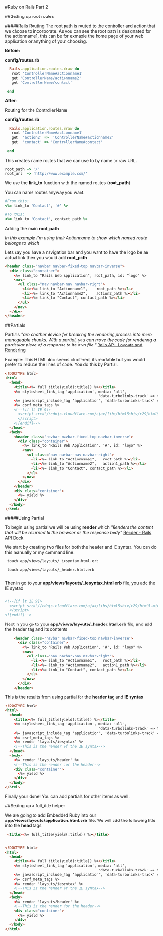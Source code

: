 #Ruby on Rails Part 2

##Setting up  root routes 

#####Rails Routing
The root path is routed to the controller and action that we choose to incorporate. As you can see the root path is designated for the actionname1, this can be for exmaple the home page of your web application or anything of your choosing. 

**Before:**

**config/routes.rb**

```ruby
  Rails.application.routes.draw do
   root 'ControllerName#actionname1'
   get 'ControllerName/actionname2'
   get 'ControllerName/contact'
   
 end
```

**After:**

Routing for the ControllerName

**config/routes.rb**

```ruby
  Rails.application.routes.draw do
   root 'ControllerName#actionname1'
   get  'action2' =>  'ControllerName#actionname2'
   get  'contact' => 'ControllerName#contact'
   
 end
```

This creates name routes that we can use to by name or raw URL.
```ruby
root_path -> '/'
root_url  -> 'http://www.example.com/'

```
We use the **link_to** function with the named routes (**root_path**)

You can name routes anyway you want.

```ruby
#From this:
<%= link_to "Contact", '#' %>

#To this:
<%= link_to "Contact", contact_path %>

```

Adding the main **root_path** 

*In this example I'm using their Actionname to show which named route belongs to which*

Lets say you have a navigation bar and you want to have the logo be an actual link then you would add **root_path** 

```html
<header class="navbar navbar-fixed-top navbar-inverse">
  <div class="container">
    <%= link_to "Rails Web Application", root_path, id: "logo" %>
    <nav>
      <ul class="nav navbar-nav navbar-right">
        <li><%= link_to "Actionname1",    root_path %></li>
        <li><%= link_to "Actionname2",    action2_path %></li>
        <li><%= link_to "Contact", contact_path %></li>
      </ul>
    </nav>
  </div>
</header>


```


##Partials

Partials *"are another device for breaking the rendering process into more manageable chunks. With a partial, you can move the code for rendering a particular piece of a response to its own file."* [Rails API -Layouts and Rendering](http://guides.rubyonrails.org/layouts_and_rendering.html#using-partials)

Example:
This HTML doc seems cluctered, its readable but you would prefer to reduce the lines of code. You do this by Partial. 

```html
<!DOCTYPE html>
<html>
  <head>
    <title><%= full_title(yield(:title)) %></title>
    <%= stylesheet_link_tag 'application', media: 'all',
                                           'data-turbolinks-track' => true %>
    <%= javascript_include_tag 'application', 'data-turbolinks-track' => true %>
    <%= csrf_meta_tags %>
    <!--[if lt IE 9]>
      <script src="//cdnjs.cloudflare.com/ajax/libs/html5shiv/r29/html5.min.js">
      </script>
    <![endif]-->
  </head>
  <body>
    <header class="navbar navbar-fixed-top navbar-inverse">
      <div class="container">
        <%= link_to "Rails Web Application", '#', id: "logo" %>
        <nav>
          <ul class="nav navbar-nav navbar-right">
            <li><%= link_to "Actionname1",   root_path %></li>
            <li><%= link_to "Actionname2",   action1_path %></li>
            <li><%= link_to "Contact", contact_path %></li>
          </ul>
        </nav>
      </div>
    </header>
    <div class="container">
      <%= yield %>
    </div>
  </body>
</html>

```

#####Using Partial


To begin using partial we will be using **render** which *"Renders the content that will be returned to the browser as the response body"* [Render - Rails API Dock](http://apidock.com/rails/ActionController/Base/render)

We start by creating two files for both the header and IE syntax. You can do this manually or my command line. 

```
 touch app/views/layouts/_iesyntax.html.erb
 
 touch app/views/layouts/_header.html.erb
 
```

Then in go to your **app/views/layouts/_iesyntax.html.erb** file, you add the IE syntax

```html

<!--[if lt IE 9]>
  <script src="//cdnjs.cloudflare.com/ajax/libs/html5shiv/r29/html5.min.js">
  </script>
<![endif]-->


```
Next in you go to your **app/views/layouts/_header.html.erb** file, and add the header tag and its contents
```html
    <header class="navbar navbar-fixed-top navbar-inverse">
      <div class="container">
        <%= link_to "Rails Web Application", '#', id: "logo" %>
        <nav>
          <ul class="nav navbar-nav navbar-right">
            <li><%= link_to "Actionname1",   root_path %></li>
            <li><%= link_to "Actionname2",   action1_path %></li>
            <li><%= link_to "Contact", contact_path %></li>
          </ul>
        </nav>
      </div>
    </header>

```

This is the results from using partial for the **header tag** and **IE syntax**


```html
<!DOCTYPE html>
<html>
  <head>
    <title><%= full_title(yield(:title)) %></title>
    <%= stylesheet_link_tag 'application', media: 'all',
                                           'data-turbolinks-track' => true %>
    <%= javascript_include_tag 'application', 'data-turbolinks-track' => true %>
    <%= csrf_meta_tags %>
    <%= render 'layouts/iesyntax' %>  
    <!--This is the render of the IE syntax-->
  </head>
  <body>
    <%= render 'layouts/header' %>
    <!--This is the render for the header-->
    <div class="container">
      <%= yield %>
    </div>
  </body>
</html>
```


Finally your done! You can add partials for other items as well. 



##Setting up a full_title helper

We are going to add Embedded Ruby into our **app/views/layouts/application.html.erb** file. We will add the following  title into the **head** tags **<head></head>** 

```html
 <title><%= full_title(yield(:title)) %></title>
 
```


```html
<!DOCTYPE html>
<html>
  <head>
    <title><%= full_title(yield(:title)) %></title>
    <%= stylesheet_link_tag 'application', media: 'all',
                                           'data-turbolinks-track' => true %>
    <%= javascript_include_tag 'application', 'data-turbolinks-track' => true %>
    <%= csrf_meta_tags %>
    <%= render 'layouts/iesyntax' %>  
    <!--This is the render of the IE syntax-->
  </head>
  <body>
    <%= render 'layouts/header' %>
    <!--This is the render for the header-->
    <div class="container">
      <%= yield %>
    </div>
  </body>
</html>
```
